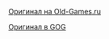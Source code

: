 [Оригинал на Old-Games.ru](https://www.old-games.ru/game/307.html)

[Оригинал в GOG](https://www.gog.com/game/ultima_underworld_1_2)